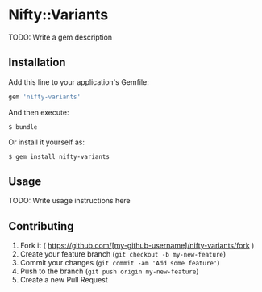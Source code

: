 # Nifty::Variants

TODO: Write a gem description

## Installation

Add this line to your application's Gemfile:

```ruby
gem 'nifty-variants'
```

And then execute:

    $ bundle

Or install it yourself as:

    $ gem install nifty-variants

## Usage

TODO: Write usage instructions here

## Contributing

1. Fork it ( https://github.com/[my-github-username]/nifty-variants/fork )
2. Create your feature branch (`git checkout -b my-new-feature`)
3. Commit your changes (`git commit -am 'Add some feature'`)
4. Push to the branch (`git push origin my-new-feature`)
5. Create a new Pull Request
